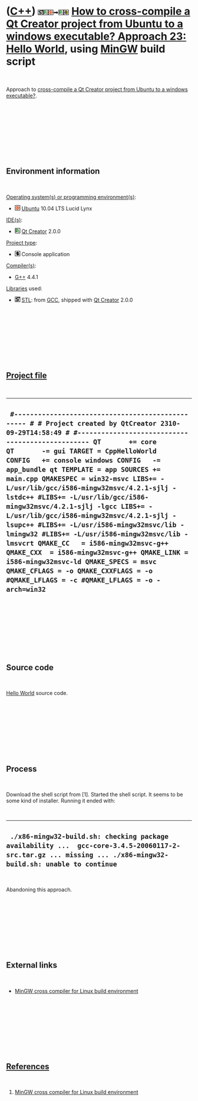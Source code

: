 



 

 

 

 

 

([C++](Cpp.md)) ![STL](PicStl.png)![Qt Creator](PicQtCreator.png)![Ubuntu](PicUbuntu.png)![to](PicTo.png)![Qt Creator](PicQtCreator.png)![Windows](PicWindows.png) [How to cross-compile a Qt Creator project from Ubuntu to a windows executable? Approach 23: Hello World](CppQtCrosscompileToWindowsExample23.md), using [MinGW](CppMinGw.htm) build script
================================================================================================================================================================================================================================================================================================================================================================

 

Approach to [cross-compile a Qt Creator project from Ubuntu to a windows
executable?](CppQtCrosscompileToWindows.md).

 

 

 

 

 

Environment information
-----------------------

 

[Operating system(s) or programming environment(s)](CppOs.md):

-   ![Ubuntu](PicUbuntu.png) [Ubuntu](CppUbuntu.md) 10.04 LTS Lucid
    Lynx

[IDE(s)](CppIde.md):

-   ![Qt Creator](PicQtCreator.png) [Qt Creator](CppQtCreator.md) 2.0.0

[Project type](CppQtProjectType.md):

-   ![console](PicConsole.png) Console application

[Compiler(s)](CppCompiler.md):

-   [G++](CppGpp.md) 4.4.1

[Libraries](CppLibrary.md) used:

-   ![STL](PicStl.png) [STL](CppStl.md): from [GCC](CppGcc.md),
    shipped with [Qt Creator](CppQt.md) 2.0.0

 

 

 

 

 

[Project file](CppQtProjectFile.md)
------------------------------------

 

  -----------------------------------------------------------------------------------------------------------------------------------------------------------------------------------------------------------------------------------------------------------------------------------------------------------------------------------------------------------------------------------------------------------------------------------------------------------------------------------------------------------------------------------------------------------------------------------------------------------------------------------------------------------------------------------------------------------------------------------------------------------------------------------------------------------------------------------
  ` #------------------------------------------------- # # Project created by QtCreator 2310-09-29T14:58:49 # #------------------------------------------------- QT       += core QT       -= gui TARGET = CppHelloWorld CONFIG   += console windows CONFIG   -= app_bundle qt TEMPLATE = app SOURCES += main.cpp QMAKESPEC = win32-msvc LIBS+= -L/usr/lib/gcc/i586-mingw32msvc/4.2.1-sjlj -lstdc++ #LIBS+= -L/usr/lib/gcc/i586-mingw32msvc/4.2.1-sjlj -lgcc LIBS+= -L/usr/lib/gcc/i586-mingw32msvc/4.2.1-sjlj -lsupc++ #LIBS+= -L/usr/i586-mingw32msvc/lib -lmingw32 #LIBS+= -L/usr/i586-mingw32msvc/lib -lmsvcrt QMAKE_CC   = i586-mingw32msvc-g++ QMAKE_CXX  = i586-mingw32msvc-g++ QMAKE_LINK = i586-mingw32msvc-ld QMAKE_SPECS = msvc QMAKE_CFLAGS = -o QMAKE_CXXFLAGS = -o #QMAKE_LFLAGS = -c #QMAKE_LFLAGS = -o -arch=win32`
  -----------------------------------------------------------------------------------------------------------------------------------------------------------------------------------------------------------------------------------------------------------------------------------------------------------------------------------------------------------------------------------------------------------------------------------------------------------------------------------------------------------------------------------------------------------------------------------------------------------------------------------------------------------------------------------------------------------------------------------------------------------------------------------------------------------------------------------

 

 

 

 

 

Source code
-----------

 

[Hello World](CppHelloWorld.md) source code.

 

 

 

 

 

Process
-------

 

Download the shell script from \[1\]. Started the shell script. It seems
to be some kind of installer. Running it ended with:

 

  ---------------------------------------------------------------------------------------------------------------------------------------------------------------
  ` ./x86-mingw32-build.sh: checking package availability ...  gcc-core-3.4.5-20060117-2-src.tar.gz ... missing ... ./x86-mingw32-build.sh: unable to continue`
  ---------------------------------------------------------------------------------------------------------------------------------------------------------------

 

Abandoning this approach.

 

 

 

 

 

External links
--------------

 

-   [MinGW cross compiler for Linux build
    environment](http://www.mingw.org/wiki/LinuxCrossMinGW)

 

 

 

 

 

[References](CppReferences.md)
-------------------------------

 

1.  [MinGW cross compiler for Linux build
    environment](http://www.mingw.org/wiki/LinuxCrossMinGW)

 

 

 

 

 





 



